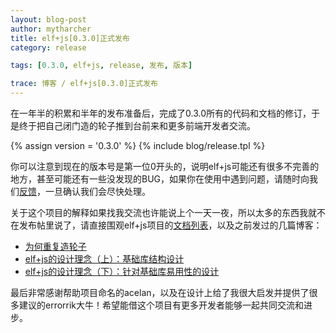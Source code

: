 ```yaml
---
layout: blog-post
author: mytharcher
title: elf+js[0.3.0]正式发布
category: release

tags: [0.3.0, elf+js, release, 发布, 版本]

trace: 博客 / elf+js[0.3.0]正式发布
---
```


在一年半的积累和半年的发布准备后，完成了0.3.0所有的代码和文档的修订，于是终于把自己闭门造的轮子推到台前来和更多前端开发者交流。

{% assign version = '0.3.0' %}
{% include blog/release.tpl %}

你可以注意到现在的版本号是第一位0开头的，说明elf+js可能还有很多不完善的地方，甚至可能还有一些没发现的BUG，如果你在使用中遇到问题，请随时向我们<a title="elf+js bug反馈" href="/docs/support/bug-report.html">反馈</a>，一旦确认我们会尽快处理。

关于这个项目的解释如果找我交流也许能说上个一天一夜，所以太多的东西我就不在发布帖里说了，请直接围观elf+js项目的<a title="elf+js文档" href="/docs/">文档列表</a>，以及之前发过的几篇博客：

* [为何重复造轮子](/blog/posts/why-made-this-wheel.html)
* [elf+js的设计理念（上）：基础库结构设计](/blog/posts/design-concept-of-jslib.html)
* [elf+js的设计理念（下）：针对基础库易用性的设计](/blog/posts/design-concept-of-elf.html)

最后非常感谢帮助项目命名的acelan，以及在设计上给了我很大启发并提供了很多建议的errorrik大牛！希望能借这个项目有更多开发者能够一起共同交流和进步。